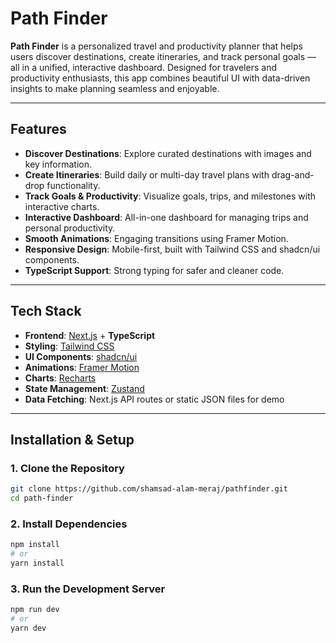 # Path Finder

**Path Finder** is a personalized travel and productivity planner that helps users discover destinations, create itineraries, and track personal goals — all in a unified, interactive dashboard. Designed for travelers and productivity enthusiasts, this app combines beautiful UI with data-driven insights to make planning seamless and enjoyable.

---

## Features

- **Discover Destinations**: Explore curated destinations with images and key information.
- **Create Itineraries**: Build daily or multi-day travel plans with drag-and-drop functionality.
- **Track Goals & Productivity**: Visualize goals, trips, and milestones with interactive charts.
- **Interactive Dashboard**: All-in-one dashboard for managing trips and personal productivity.
- **Smooth Animations**: Engaging transitions using Framer Motion.
- **Responsive Design**: Mobile-first, built with Tailwind CSS and shadcn/ui components.
- **TypeScript Support**: Strong typing for safer and cleaner code.

---

## Tech Stack

- **Frontend**: [Next.js](https://nextjs.org/) + **TypeScript**
- **Styling**: [Tailwind CSS](https://tailwindcss.com/)
- **UI Components**: [shadcn/ui](https://ui.shadcn.com/)
- **Animations**: [Framer Motion](https://www.framer.com/motion/)
- **Charts**: [Recharts](https://recharts.org/en-US/)
- **State Management**: [Zustand](https://zustand-demo.pmnd.rs/)
- **Data Fetching**: Next.js API routes or static JSON files for demo

---

## Installation & Setup

### 1. Clone the Repository

```bash
git clone https://github.com/shamsad-alam-meraj/pathfinder.git
cd path-finder
```

### 2. Install Dependencies

```bash
npm install
# or
yarn install
```

### 3. Run the Development Server

```bash
npm run dev
# or
yarn dev
```

